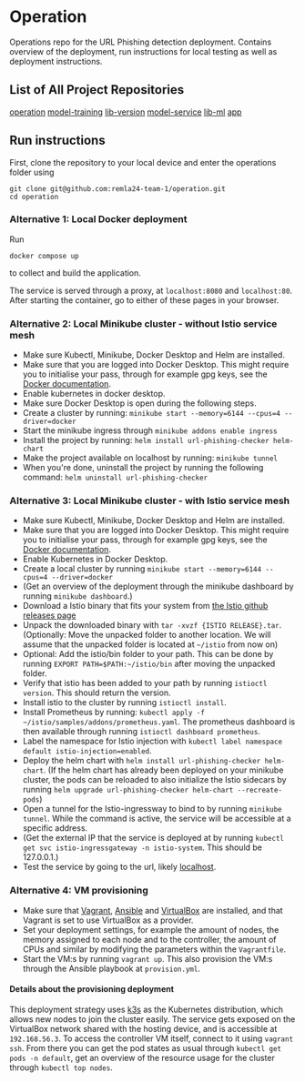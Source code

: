 # Operation
Operations repo for the URL Phishing detection deployment. Contains overview of the deployment, run instructions for local testing as well as deployment instructions.

## List of All Project Repositories

[operation](https://github.com/remla24-team-1/operation)
[model-training](https://github.com/remla24-team-1/model-training)
[lib-version](https://github.com/remla24-team-1/lib-version)
[model-service](https://github.com/remla24-team-1/model-service)
[lib-ml](https://github.com/remla24-team-1/lib-ml)
[app](https://github.com/remla24-team-1/app)

## Run instructions

First, clone the repository to your local device and enter the operations folder using
```
git clone git@github.com:remla24-team-1/operation.git
cd operation
```

### Alternative 1: Local Docker deployment
Run
```
docker compose up
```
to collect and build the application.

The service is served through a proxy, at `localhost:8080` and `localhost:80`. After starting the container, go to either of these pages in your browser.

### Alternative 2: Local Minikube cluster - without Istio service mesh

- Make sure Kubectl, Minikube, Docker Desktop and Helm are installed.
- Make sure that you are logged into Docker Desktop. This might require you to initialise your pass, through for example gpg keys, see the [Docker documentation](https://docs.docker.com/desktop/get-started/#credentials-management-for-linux-users).
- Enable kubernetes in docker desktop.
- Make sure Docker Desktop is open during the following steps.
- Create a cluster by running: `minikube start --memory=6144 --cpus=4 --driver=docker`
- Start the minikube ingress through `minikube addons enable ingress`
- Install the project by running: `helm install url-phishing-checker helm-chart`
- Make the project available on localhost by running: `minikube tunnel`
- When you're done, uninstall the project by running the following command: `helm uninstall url-phishing-checker`

### Alternative 3: Local Minikube cluster - with Istio service mesh

- Make sure Kubectl, Minikube, Docker Desktop and Helm are installed.
- Make sure that you are logged into Docker Desktop. This might require you to initialise your pass, through for example gpg keys, see the [Docker documentation](https://docs.docker.com/desktop/get-started/#credentials-management-for-linux-users).
- Enable Kubernetes in Docker Desktop.
- Create a local cluster by running `minikube start --memory=6144 --cpus=4 --driver=docker`
- (Get an overview of the deployment through the minikube dashboard by running `minikube dashboard`.)
- Download a Istio binary that fits your system from [the Istio github releases page](https://github.com/istio/istio/releases/tag/1.22.0)
- Unpack the downloaded binary with `tar -xvzf {ISTIO RELEASE}.tar`. (Optionally: Move the unpacked folder to another location. We will assume that the unpacked folder is located at `~/istio` from now on)
- Optional: Add the istio/bin folder to your path. This can be done by running `EXPORT PATH=$PATH:~/istio/bin` after moving the unpacked folder.
- Verify that istio has been added to your path by running `istioctl version`. This should return the version.
- Install istio to the cluster by running `istioctl install`.
- Install Prometheus by running: `kubectl apply -f ~/istio/samples/addons/prometheus.yaml`. The prometheus dashboard is then available through running `istioctl dashboard prometheus`.
- Label the namespace for Istio injection with `kubectl label namespace default istio-injection=enabled`.
- Deploy the helm chart with `helm install url-phishing-checker helm-chart`. (If the helm chart has already been deployed on your minikube cluster, the pods can be reloaded to also initialize the Istio sidecars by running `helm upgrade url-phishing-checker helm-chart --recreate-pods`)
- Open a tunnel for the Istio-ingressway to bind to by running `minikube tunnel`. While the command is active, the service will be accessible at a specific address.
- (Get the external IP that the service is deployed at by running `kubectl get svc istio-ingressgateway -n istio-system`. This should be 127.0.0.1.)
- Test the service by going to the url, likely [localhost](localhost).

### Alternative 4: VM provisioning

- Make sure that [Vagrant](https://developer.hashicorp.com/vagrant/install), [Ansible](https://docs.ansible.com/ansible/latest/installation_guide/intro_installation.html) and [VirtualBox](https://www.virtualbox.org/) are installed, and that Vagrant is set to use VirtualBox as a provider.
- Set your deployment settings, for example the amount of nodes, the memory assigned to each node and to the controller, the amount of CPUs and similar by modifying the parameters within the `Vagrantfile`.
- Start the VM:s by running `vagrant up`. This also provision the VM:s through the Ansible playbook at `provision.yml`.

#### Details about the provisioning deployment

This deployment strategy uses [k3s](https://k3s.io/) as the Kubernetes distribution, which allows new nodes to join the cluster easily. The service gets exposed on the VirtualBox network shared with the hosting device, and is accessible at `192.168.56.3`. To access the controller VM itself, connect to it using `vagrant ssh`. From there you can get the pod states as usual through `kubectl get pods -n default`, get an overview of the resource usage for the cluster through `kubectl top nodes`.
